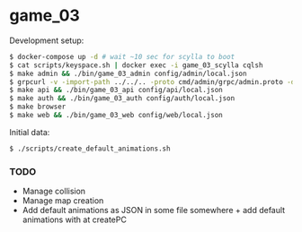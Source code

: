 # game_03

Development setup:

```sh
$ docker-compose up -d # wait ~10 sec for scylla to boot
$ cat scripts/keyspace.sh | docker exec -i game_03_scylla cqlsh
$ make admin && ./bin/game_03_admin config/admin/local.json
$ grpcurl -v -import-path ../../.. -proto cmd/admin/grpc/admin.proto -d '"cql"' -plaintext localhost:8083 grpc.Admin/MigrateUp
$ make api && ./bin/game_03_api config/api/local.json
$ make auth && ./bin/game_03_auth config/auth/local.json
$ make browser
$ make web && ./bin/game_03_web config/web/local.json
```

Initial data:

```sh
$ ./scripts/create_default_animations.sh
```

### TODO

- Manage collision
- Manage map creation
- Add default animations as JSON in some file somewhere + add default animations with at createPC
